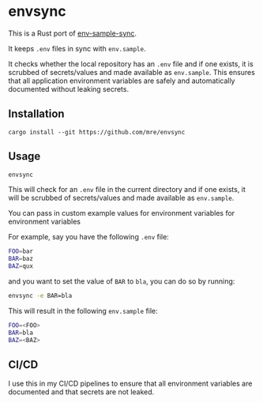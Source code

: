 # envsync

This is a Rust port of [env-sample-sync](https://github.com/acaloiaro/env-sample-sync).

It keeps `.env` files in sync with `env.sample`.

It checks whether the local repository has an `.env` file and if one exists, it
is scrubbed of secrets/values and made available as `env.sample`. This ensures
that all application environment variables are safely and automatically
documented without leaking secrets.

## Installation

```
cargo install --git https://github.com/mre/envsync
```

## Usage

```bash
envsync
```

This will check for an `.env` file in the current directory and if one exists,
it will be scrubbed of secrets/values and made available as `env.sample`.

You can pass in custom example values for environment variables for environment variables

For example, say you have the following `.env` file:

```bash
FOO=bar
BAR=baz
BAZ=qux
```

and you want to set the value of `BAR` to `bla`, you can do so by running:

```bash
envsync -e BAR=bla
```

This will result in the following `env.sample` file:

```bash
FOO=<FOO>
BAR=bla
BAZ=<BAZ>
```

## CI/CD

I use this in my CI/CD pipelines to ensure that all environment variables are
documented and that secrets are not leaked.

